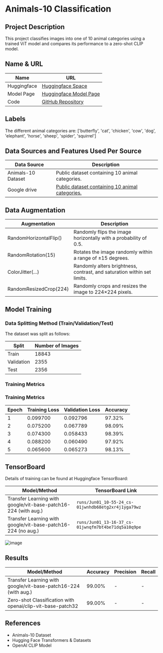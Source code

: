 
# Animals-10 Classification

## Project Description
This project classifies images into one of 10 animal categories using a trained ViT model and compares its performance to a zero-shot CLIP model.

## Name & URL

| Name           | URL                    |
|----------------|------------------------|
| Huggingface    | [Huggingface Space](https://huggingface.co/spaces/MichaelMM2000/animals10-demo) |
| Model Page     | [Huggingface Model Page](https://huggingface.co/MichaelMM2000/vit-base-animals10) |
| Code           | [GitHub Repository](https://github.com/MichaelMoeckli/cvProjectFinal) |

## Labels
The different animal categories are:
['butterfly', 'cat', 'chicken', 'cow', 'dog', 'elephant', 'horse', 'sheep', 'spider', 'squirrel']

## Data Sources and Features Used Per Source

| Data Source        | Description                                           |
|--------------------|-------------------------------------------------------|
| Animals-10 Dataset | Public dataset containing 10 animal categories.       |
| Google drive | [Public dataset containing 10 animal categories.](https://drive.google.com/file/d/14q2Qf9mukDZTZWcHMgjLbECtGd_UESHj/view)       |

## Data Augmentation

| Augmentation                 | Description                                                                 |
|-----------------------------|-----------------------------------------------------------------------------|
| RandomHorizontalFlip()      | Randomly flips the image horizontally with a probability of 0.5.            |
| RandomRotation(15)          | Rotates the image randomly within a range of ±15 degrees.                   |
| ColorJitter(...)            | Randomly alters brightness, contrast, and saturation within set limits.     |
| RandomResizedCrop(224)      | Randomly crops and resizes the image to 224×224 pixels.                     |

## Model Training

### Data Splitting Method (Train/Validation/Test)
The dataset was split as follows:

| Split      | Number of Images |
|------------|------------------|
| Train      | 18843            |
| Validation | 2355             |
| Test       | 2356             |

### Training Metrics

### Training Metrics

| Epoch | Training Loss | Validation Loss | Accuracy |
|-------|----------------|-----------------|----------|
| 1     | 0.099700       | 0.092796        | 97.32%   |
| 2     | 0.075200       | 0.067789        | 98.09%   |
| 3     | 0.074300       | 0.058433        | 98.39%   |
| 4     | 0.088200       | 0.060490        | 97.92%   |
| 5     | 0.065600       | 0.065273        | 98.13%   |

## TensorBoard

Details of training can be found at Huggingface TensorBoard:

| Model/Method                                                      | TensorBoard Link                        |
|------------------------------------------------------------------|-----------------------------------------|
| Transfer Learning with google/vit-base-patch16-224 (with aug.)   | `runs/Jun01_10-55-24_cs-01jwnhdb68etg2xr4j1yga79wz`                |
| Transfer Learning with google/vit-base-patch16-224 (no aug.)     | `runs/Jun01_13-16-37_cs-01jwnqfm7bt4be71dq5a10q9pe`                |

![image](https://github.com/user-attachments/assets/ff1708f8-8090-47a3-b5cc-5dc1bd786ee6)


## Results

| Model/Method                                                  | Accuracy | Precision | Recall |
|---------------------------------------------------------------|----------|-----------|--------|
| Transfer Learning with google/vit-base-patch16-224 (with aug.) | 99.00%   | -         | -      |
| Zero-shot Classification with openai/clip-vit-base-patch32     | 99.00%   | -         | -      |


## References
- Animals-10 Dataset
- Hugging Face Transformers & Datasets
- OpenAI CLIP Model
